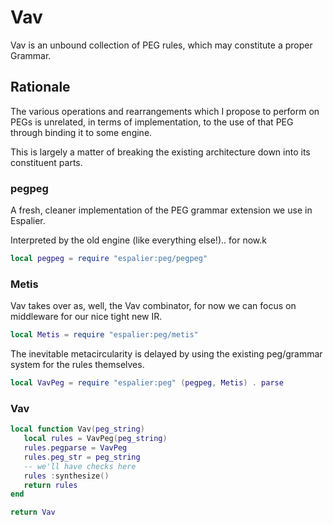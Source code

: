 # Vav


  Vav is an unbound collection of PEG rules, which may constitute a proper
Grammar\.


## Rationale

  The various operations and rearrangements which I propose to perform on
PEGs is unrelated, in terms of implementation, to the use of that PEG through
binding it to some engine\.

This is largely a matter of breaking the existing architecture down into its
constituent parts\.


### pegpeg

A fresh, cleaner implementation of the PEG grammar extension we use in
Espalier\.

Interpreted by the old engine \(like everything else\!\)\.\. for now\.k

```lua
local pegpeg = require "espalier:peg/pegpeg"
```


### Metis

Vav takes over as, well, the Vav combinator, for now we can focus on
middleware for our nice tight new IR\.

```lua
local Metis = require "espalier:peg/metis"
```

The inevitable metacircularity is delayed by using the existing peg/grammar
system for the rules themselves\.

```lua
local VavPeg = require "espalier:peg" (pegpeg, Metis) . parse
```


### Vav

```lua
local function Vav(peg_string)
   local rules = VavPeg(peg_string)
   rules.pegparse = VavPeg
   rules.peg_str = peg_string
   -- we'll have checks here
   rules :synthesize()
   return rules
end
```

```lua
return Vav
```

